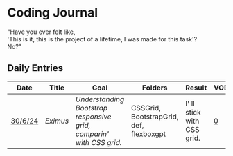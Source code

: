 # Coding Journal
"Have you ever felt like, <br/> 'This is it, this is the project of a lifetime, I was made for this task'?<br/>
No?"

## Daily Entries

| Date       | Title | Goal | Folders | Result | VOD
|------------|--------------|--------------|------------|------------|------------|
| [30/6/24](URL)     | *Eximus* | *Understanding Bootstrap responsive grid, <br/> comparin' with CSS grid.* | CSSGrid, BootstrapGrid, def, flexboxgpt | I' ll stick with CSS grid. | [0](https://youtu.be/00I0gwTUBEk)
